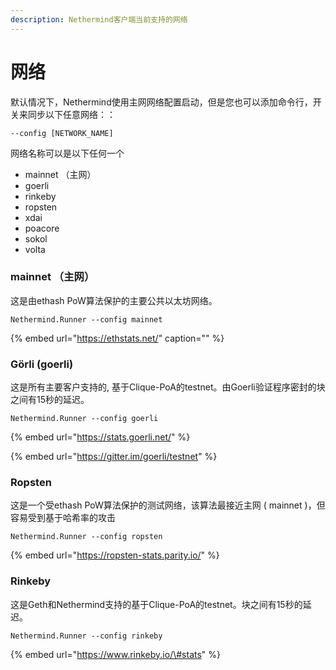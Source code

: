 ```yaml
---
description: Nethermind客户端当前支持的网络
---
```


# 网络

默认情况下，Nethermind使用主网网络配置启动，但是您也可以添加命令行，开关来同步以下任意网络：：

```text
--config [NETWORK_NAME]
```

网络名称可以是以下任何一个

* mainnet （主网）
* goerli
* rinkeby
* ropsten
* xdai
* poacore
* sokol
* volta

### mainnet （主网）

这是由ethash PoW算法保护的主要公共以太坊网络。

```text
Nethermind.Runner --config mainnet
```

{% embed url="https://ethstats.net/" caption="" %}

### Görli \(goerli\)

这是所有主要客户支持的, 基于Clique-PoA的testnet。由Goerli验证程序密封的块之间有15秒的延迟。

```text
Nethermind.Runner --config goerli
```

{% embed url="https://stats.goerli.net/" %}

{% embed url="https://gitter.im/goerli/testnet" %}

### Ropsten

这是一个受ethash PoW算法保护的测试网络，该算法最接近主网 ( mainnet )，但容易受到基于哈希率的攻击

```text
Nethermind.Runner --config ropsten
```

{% embed url="https://ropsten-stats.parity.io/" %}

### Rinkeby

这是Geth和Nethermind支持的基于Clique-PoA的testnet。块之间有15秒的延迟。

```text
Nethermind.Runner --config rinkeby
```

{% embed url="https://www.rinkeby.io/\#stats" %}


